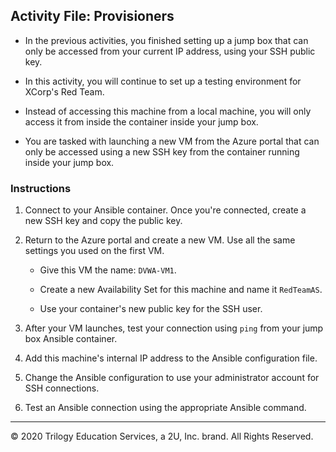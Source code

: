 ## Activity File: Provisioners

- In the previous activities, you finished setting up a jump box that can only be accessed from your current IP address, using your SSH public key.  

- In this activity, you will continue to set up a testing environment for XCorp's Red Team.

- Instead of accessing this machine from a local machine, you will only access it from inside the container inside your jump box.

- You are tasked with launching a new VM from the Azure portal that can only be accessed using a new SSH key from the container running inside your jump box.

### Instructions

1. Connect to your Ansible container. Once you're connected, create a new SSH key and copy the public key.

2. Return to the Azure portal and create a new VM. Use all the same settings you used on the first VM.

    - Give this VM the name: `DVWA-VM1`.

    - Create a new Availability Set for this machine and name it `RedTeamAS`.

    - Use your container's new public key for the SSH user.

3. After your VM launches, test your connection using `ping` from your jump box Ansible container.

4. Add this machine's internal IP address to the Ansible configuration file.

5. Change the Ansible configuration to use your administrator account for SSH connections.

6. Test an Ansible connection using the appropriate Ansible command.

---
© 2020 Trilogy Education Services, a 2U, Inc. brand. All Rights Reserved. 